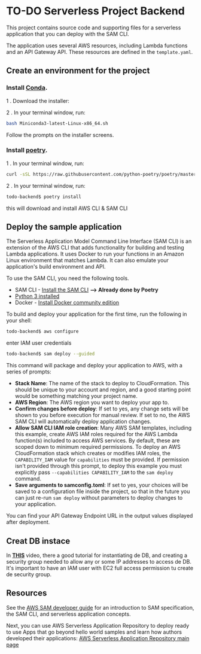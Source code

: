 # TO-DO Serverless Project Backend

This project contains source code and supporting files for a serverless application that you can deploy with the SAM CLI.

The application uses several AWS resources, including Lambda functions and an API Gateway API. These resources are defined in the `template.yaml`.

## Create an environment for the project

### Install [Conda](https://docs.conda.io/en/latest/). 

1 . Download the installer:

2 . In your terminal window, run:

```bash
bash Miniconda3-latest-Linux-x86_64.sh
```
Follow the prompts on the installer screens.


### Install [poetry](https://python-poetry.org/docs/).
1 . In your terminal window, run:
```bash
curl -sSL https://raw.githubusercontent.com/python-poetry/poetry/master/get-poetry.py | python -
```
2 . In your terminal window, run:
```bash
todo-backend$ poetry install
```
this will download and install AWS CLI & SAM CLI
## Deploy the sample application

The Serverless Application Model Command Line Interface (SAM CLI) is an extension of the AWS CLI that adds functionality for building and testing Lambda applications. It uses Docker to run your functions in an Amazon Linux environment that matches Lambda. It can also emulate your application's build environment and API.

To use the SAM CLI, you need the following tools.

* SAM CLI - [Install the SAM CLI](https://docs.aws.amazon.com/serverless-application-model/latest/developerguide/serverless-sam-cli-install.html)   **--> Already done by Poetry**
* [Python 3 installed](https://www.python.org/downloads/)
* Docker - [Install Docker community edition](https://hub.docker.com/search/?type=edition&offering=community)

To build and deploy your application for the first time, run the following in your shell:

```bash
todo-backend$ aws configure
```
enter IAM user credentials
```bash
todo-backend$ sam deploy --guided
```

This command will package and deploy your application to AWS, with a series of prompts:

* **Stack Name**: The name of the stack to deploy to CloudFormation. This should be unique to your account and region, and a good starting point would be something matching your project name.
* **AWS Region**: The AWS region you want to deploy your app to.
* **Confirm changes before deploy**: If set to yes, any change sets will be shown to you before execution for manual review. If set to no, the AWS SAM CLI will automatically deploy application changes.
* **Allow SAM CLI IAM role creation**: Many AWS SAM templates, including this example, create AWS IAM roles required for the AWS Lambda function(s) included to access AWS services. By default, these are scoped down to minimum required permissions. To deploy an AWS CloudFormation stack which creates or modifies IAM roles, the `CAPABILITY_IAM` value for `capabilities` must be provided. If permission isn't provided through this prompt, to deploy this example you must explicitly pass `--capabilities CAPABILITY_IAM` to the `sam deploy` command.
* **Save arguments to samconfig.toml**: If set to yes, your choices will be saved to a configuration file inside the project, so that in the future you can just re-run `sam deploy` without parameters to deploy changes to your application.

You can find your API Gateway Endpoint URL in the output values displayed after deployment.

## Creat DB instace

In **[THIS](https://www.youtube.com/watch?v=RerDL93sBdY)** video, there a good tutorial for instantiating de DB, and creating a security group needed to allow any or some IP addresses to access de DB. It's important to have an IAM user with EC2 full access permission tu create de security group.

## Resources

See the [AWS SAM developer guide](https://docs.aws.amazon.com/serverless-application-model/latest/developerguide/what-is-sam.html) for an introduction to SAM specification, the SAM CLI, and serverless application concepts.

Next, you can use AWS Serverless Application Repository to deploy ready to use Apps that go beyond hello world samples and learn how authors developed their applications: [AWS Serverless Application Repository main page](https://aws.amazon.com/serverless/serverlessrepo/)
